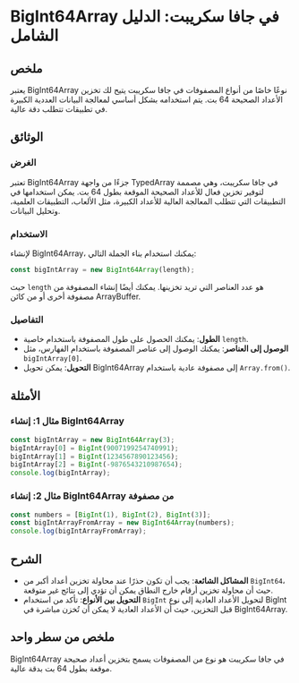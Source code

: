 <!--
Meta Description: # BigInt64Array في جافا سكريبت: الدليل الشامل ## ملخص يعتبر BigInt64Array نوعًا خاصًا من أنواع المصفوفات في جافا سكريبت يتيح لك تخزين الأعداد الصحيحة ...
Meta Keywords: bigint64array, bigint, bigintarray, إلى, جافا
-->

# BigInt64Array في جافا سكريبت: الدليل الشامل

## ملخص
يعتبر BigInt64Array نوعًا خاصًا من أنواع المصفوفات في جافا سكريبت يتيح لك تخزين الأعداد الصحيحة 64 بت. يتم استخدامه بشكل أساسي لمعالجة البيانات العددية الكبيرة في تطبيقات تتطلب دقة عالية.

## الوثائق
### الغرض
تعتبر BigInt64Array جزءًا من واجهة TypedArray في جافا سكريبت، وهي مصممة لتوفير تخزين فعال للأعداد الصحيحة الموقعة بطول 64 بت. يمكن استخدامها في التطبيقات التي تتطلب المعالجة العالية للأعداد الكبيرة، مثل الألعاب، التطبيقات العلمية، وتحليل البيانات.

### الاستخدام
لإنشاء BigInt64Array، يمكنك استخدام بناء الجملة التالي:

```javascript
const bigIntArray = new BigInt64Array(length);
```

حيث `length` هو عدد العناصر التي تريد تخزينها. يمكنك أيضًا إنشاء المصفوفة من مصفوفة أخرى أو من كائن ArrayBuffer.

### التفاصيل
- **الطول**: يمكنك الحصول على طول المصفوفة باستخدام خاصية `length`.
- **الوصول إلى العناصر**: يمكنك الوصول إلى عناصر المصفوفة باستخدام الفهارس، مثل `bigIntArray[0]`.
- **التحويل**: يمكن تحويل BigInt64Array إلى مصفوفة عادية باستخدام `Array.from()`.

## الأمثلة
### مثال 1: إنشاء BigInt64Array
```javascript
const bigIntArray = new BigInt64Array(3);
bigIntArray[0] = BigInt(9007199254740991);
bigIntArray[1] = BigInt(1234567890123456);
bigIntArray[2] = BigInt(-9876543210987654);
console.log(bigIntArray);
```

### مثال 2: إنشاء BigInt64Array من مصفوفة
```javascript
const numbers = [BigInt(1), BigInt(2), BigInt(3)];
const bigIntArrayFromArray = new BigInt64Array(numbers);
console.log(bigIntArrayFromArray);
```

## الشرح
- **المشاكل الشائعة**: يجب أن تكون حذرًا عند محاولة تخزين أعداد أكبر من `BigInt64`، حيث أن محاولة تخزين أرقام خارج النطاق يمكن أن تؤدي إلى نتائج غير متوقعة.
- **التحويل بين الأنواع**: تأكد من استخدام `BigInt` لتحويل الأعداد العادية إلى نوع BigInt قبل التخزين، حيث أن الأعداد العادية لا يمكن أن تُخزن مباشرة في BigInt64Array.

## ملخص من سطر واحد
BigInt64Array في جافا سكريبت هو نوع من المصفوفات يسمح بتخزين أعداد صحيحة موقعة بطول 64 بت بدقة عالية.
